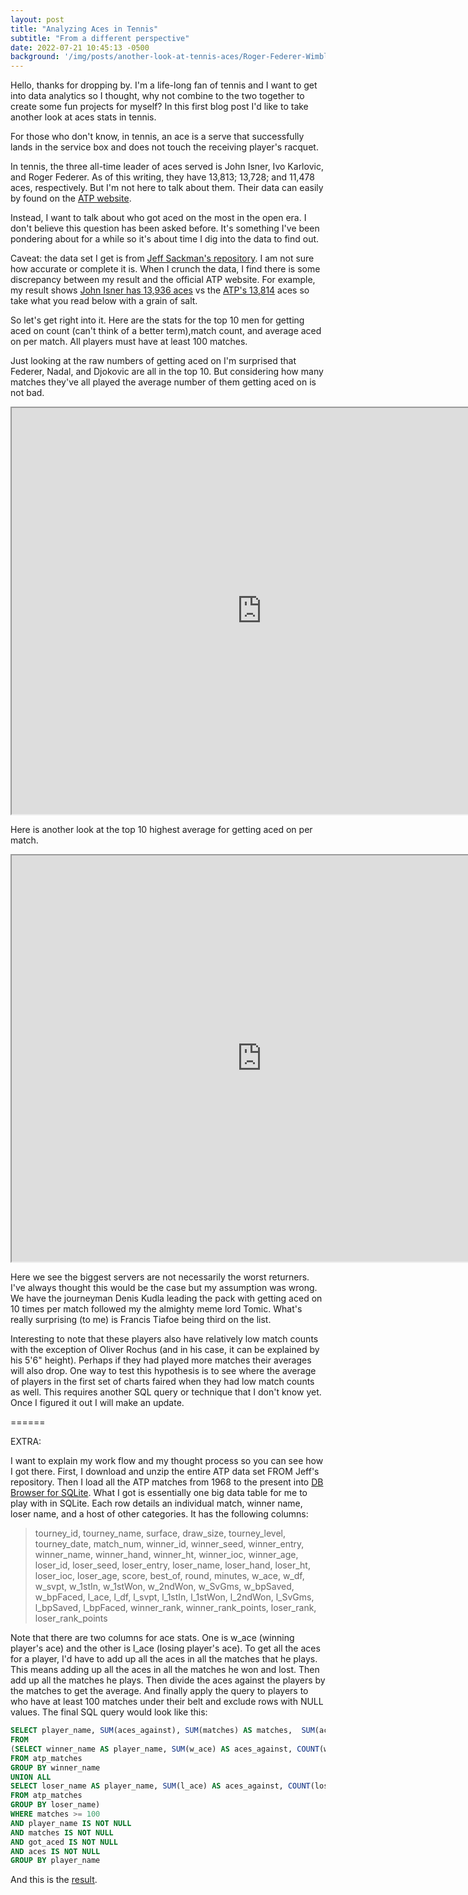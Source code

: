 ```yaml
---
layout: post
title: "Analyzing Aces in Tennis"
subtitle: "From a different perspective"
date: 2022-07-21 10:45:13 -0500
background: '/img/posts/another-look-at-tennis-aces/Roger-Federer-Wimbledon-serve-e1562882795916.png'
---
```


Hello, thanks for dropping by. I'm a life-long fan of tennis and I want to get into data analytics so I thought, why not combine to the two together to create some fun projects for myself? In this first blog post I'd like to take another look at aces stats in tennis. 

For those who don't know, in tennis, an ace is a serve that successfully lands in the service box and does not touch the receiving player's racquet. 

In tennis, the three all-time leader of aces served is John Isner, Ivo Karlovic, and Roger Federer. As of this writing, they have 13,813; 13,728; and 11,478 aces, respectively. But I'm not here to talk about them. Their data can easily by found on the [ATP website](https://www.atptour.com/en/stats/aces).

Instead, I want to talk about who got aced on the most in the open era. I don't believe this question has been asked before. It's something I've been pondering about for a while so it's about time I dig into the data to find out. 

Caveat: the data set I get is from [Jeff Sackman's repository](https://github.com/JeffSackmann/tennis_atp). I am not sure how accurate or complete it is. When I crunch the data, I find there is some discrepancy between my result and the official ATP website. For example, my result shows [John Isner has 13,936 aces](https://docs.google.com/spreadsheets/d/1YlQAnsyW7_jmyOYFSk1WJ6O6_7u2PxgEgqcNLFfsgFY/edit#gid=262157908) vs the [ATP's 13,814](https://www.atptour.com/en/players/john-isner/i186/player-stats) aces so take what you read below with a grain of salt. 

So let's get right into it. Here are the stats for the top 10 men for getting aced on count (can't think of a better term),match count,  and average aced on per match. All players must have at least 100 matches.

Just looking at the raw numbers of getting aced on I'm surprised that Federer, Nadal, and Djokovic are all in the top 10. But considering how many matches they've all played the average number of them getting aced on is not bad.

<iframe src="https://public.tableau.com/views/Playersandaces/acedoncount?:display_count=n&:showVizHome=no&:embed=true" height="650" width="800"></iframe>

Here is another look at the top 10 highest average for getting aced on per match.  

<iframe src="https://public.tableau.com/views/Playersandaces/averageacedon?:display_count=n&:showVizHome=no&:embed=true" height="650" width="800"></iframe>

Here we see the biggest servers are not necessarily the worst returners. I've always thought this would be the case but my assumption was wrong. We have the journeyman Denis Kudla leading the pack with getting aced on 10 times per match followed my the almighty meme lord Tomic. What's really surprising (to me) is Francis Tiafoe being third on the list. 

Interesting to note that these players also have relatively low match counts with the exception of Oliver Rochus (and in his case, it can be explained by his 5'6" height). Perhaps if they had played more matches their averages will also drop. One way to test this hypothesis is to see where the average of players in the first set of charts faired when they had low match counts as well. This requires another SQL query or technique that I don't know yet. Once I figured it out I will make an update. 

======

EXTRA:

I want to explain my work flow and my thought process so you can see how I got there. First, I download and unzip the entire ATP data set FROM Jeff's repository. Then I load all the ATP matches from 1968 to the present into [DB Browser for SQLite](https://sqlitebrowser.org/). What I got is essentially one big data table for me to play with in SQLite. Each row details an individual match, winner name, loser name, and a host of other categories. It has the following columns: 

> tourney_id,	tourney_name,	surface,	draw_size,	tourney_level,	tourney_date,	match_num,	winner_id,	winner_seed,	winner_entry,	winner_name,	winner_hand,	winner_ht,	winner_ioc,	winner_age,	loser_id,	loser_seed,	loser_entry,	loser_name,	loser_hand,	loser_ht,	loser_ioc,	loser_age,	score,	best_of,	round,	minutes,	w_ace,	w_df,	w_svpt,	w_1stIn,	w_1stWon,	w_2ndWon,	w_SvGms,	w_bpSaved,	w_bpFaced,	l_ace,	l_df,	l_svpt,	l_1stIn,	l_1stWon,	l_2ndWon,	l_SvGms,	l_bpSaved,	l_bpFaced,	winner_rank,	winner_rank_points,	loser_rank,	loser_rank_points

Note that there are two columns for ace stats. One is w_ace (winning player's ace) and the other is l_ace (losing player's ace). To get all the aces for a player, I'd have to add up all the aces in all the matches that he plays. This means adding up all the aces in all the matches he won and lost. Then add up all the matches he plays. Then divide the aces against the players by the matches to get the average. And finally apply the query to players to who have at least 100 matches under their belt and exclude rows with NULL values. The final SQL query would look like this:

```SQL
SELECT player_name, SUM(aces_against), SUM(matches) AS matches,  SUM(aces_against)*1.0/matches AS average_aces_against
FROM
(SELECT winner_name AS player_name, SUM(w_ace) AS aces_against, COUNT(winner_name) AS matches
FROM atp_matches
GROUP BY winner_name
UNION ALL
SELECT loser_name AS player_name, SUM(l_ace) AS aces_against, COUNT(loser_name) AS matches
FROM atp_matches
GROUP BY loser_name)
WHERE matches >= 100
AND player_name IS NOT NULL 
AND matches IS NOT NULL 
AND got_aced IS NOT NULL 
AND aces IS NOT NULL
GROUP BY player_name
```

And this is the [result](https://docs.google.com/spreadsheets/d/1YlQAnsyW7_jmyOYFSk1WJ6O6_7u2PxgEgqcNLFfsgFY/edit#gid=262157908). 

